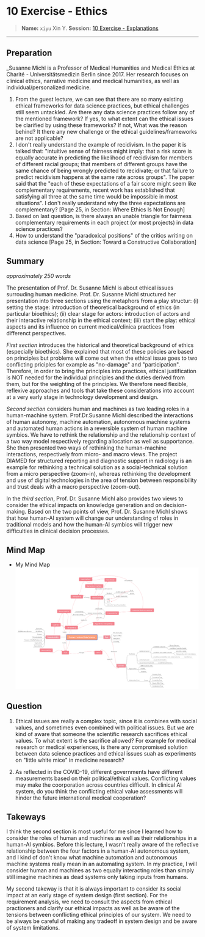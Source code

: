 # 10 Exercise - Ethics
> **Name:** `xiyu` Xin Y.
> **Session:** [10 Exercise - Explanations](https://github.com/FUB-HCC/hcds-winter-2020/wiki/10_exercise)   
----

## Preparation

_Susanne Michl is a Professor of Medical Humanities and Medical Ethics at Charité - Universitätsmedizin Berlin since 2017. Her research focuses on clinical ethics, narrative medicine and medical humanities, as well as individual/personalized medicine. 

1. From the guest lecture, we can see that there are so many existing ethical frameworks for data science practices, but ethical challenges still seem untackled. Are there any data science practices follow any of the mentioned framework? If yes, to what extent can the ethical issues be clarified by using these frameworks? If not, What was the reason behind? It there any new challenge or the ethical guidelines/frameworks are not applicable?
1. I don't really understand the example of recidivism. In the paper it is talked that: "intuitive sense of fairness might imply: that a risk score is equally accurate in predicting the likelihood of recidivism for members of different racial groups; that members of different groups have the same chance of being wrongly predicted to recidivate; or that failure to predict recidivism happens at the same rate across groups". The paper said that the "each of these expectations of a fair score might seem like complementary requirements, recent work has established that satisfying all three at the same time would be impossible in most situations". I don't really understand why the three expectations are complementary? [Page 25, in Section: Where Ethics Is Not Enough]
1. Based on last question, is there always an unable triangle for fairmess complementary requirements in each project (or most projects) in data science practices? 
1. How to understand the "paradoxical positions" of the critics writing on data science [Page 25, in Section: Toward a Constructive Collaboration]


## Summary
_approximately 250 words_

The presentation of Prof. Dr. Susanne Michl is about ethical issues surrouding human medicine. Prof. Dr. Susanne Michl structured her presentation into three sections using the metaphors from a play structur: (i) setting the stage: introduction of theoretical background of ethics (in particular bioethics); (ii) clear stage for actors: introduction of actors and their interactive relationship in the ethical context; (iii) start the play: ethical aspects and its influence on current medical/clinica practices from differenct perspectives.

_First section_ introduces the historical and theoretical background of ethics (especially bioethics). She explained that most of these policies are based on principles but problems will come out when the ethical issue goes to two conflicting priciples for example as "no-damage" and "participation". Therefore, in order to bring the principles into practices, ethical justification is NOT needed for the individual principles and the duties derived from them, but for the weighting of the principles. We therefore need flexible, reflexive approaches and tools that take these considerations into account at a very early stage in technology development and design.

_Second section_ considers human and machines as two leading roles in a human-machine system. Prof.Dr.Susanne Michl described the interactions of human autonomy, machine automation, autonomous machine systems and  automated human actions in a reversible system of human machine symbios. We have to rethink the relationship and the relationship context of a two way model respectively regarding allocation as well as supportance. She then presented two ways of rethinking the human-machine interactions, respectively from micro- and macro views. The project DIAMED for structured reporting and diagnostic support in radiology is an example for rethinking a technical solution as a social-technical solution from a micro perspective (zoom-in), whereas rethinking the development and use of digital technologies in the area of tension between responsibility and trust deals with a macro perspective (zoom-out). 

In the _third section_, Prof. Dr. Susanne Michl also provides two views to consider the ethical impacts on knowledge generation and on decision-making. Based on the two points of view, Prof. Dr. Susanne Michl shows that how human-AI system will change our understanding of roles in traditional models and how the human-AI symbios will trigger new difficulties in clinical decision processes.


## Mind Map

* My Mind Map 
![Concept Map of Human Centered Data Science](https://github.com/FUB-HCC/hcds-winter-2020/blob/main/assignments/A7_Ethics/xiyu/xiyu_mind-map.png)


## Question
1. Ethical issues are really a complex topic, since it is combines with social values, and sometimes even combined with political issues. But we are kind of aware that someone the scientific research sacrifices ethical values. To what extent is the sacrifice allowed? For example for medical research or medical experiences, is there any compromised solution between data science practices and ethical issues suah as experiments on "little white mice" in medicine research? 

1. As reflected in the COVID-19, different governments have different measurements based on their political/ethical values. Conflicting values may make the coorporation across countries difficult. In clinical AI system, do you think the conflicting ethical value assessments will hinder the future international medical cooperation?

## Takeways
I think the second section is most useful for me since I learned how to consider the roles of human and machines as well as their relationships in a human-AI symbios. Before this lecture, I wasn't really aware of the reflective relationship between the four factors in a human-AI autonomous system, and I kind of don't know what machine automation and autonomous machine systems really mean in an automating system. In my practice, I will consider human and machines as two equally interacting roles than simply still imagine machines as dead systems only taking inputs from humans. 

My second takeway is that it is always important to consider its social impact at an early stage of system design (first section). For the requirement analysis, we need to consult the aspects from ethical practioners and clarify our ethical impacts as well as be aware of  the tensions between conflicting ethical principles of our system. We need to be always be careful of making any tradeoff in system design and be aware of system limitations. 
